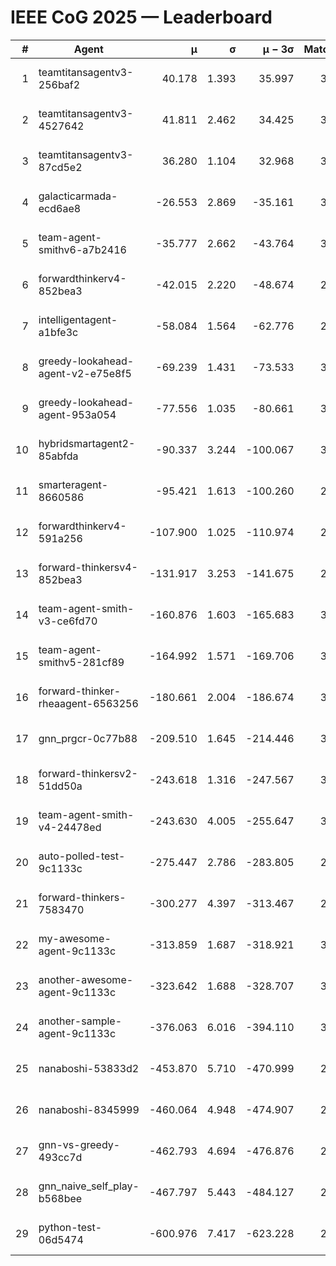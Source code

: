 # IEEE CoG 2025 — Leaderboard

| # | Agent | μ | σ | μ − 3σ | Matches | Updated |
|---:|---|---:|---:|---:|---:|---|
| 1 | teamtitansagentv3-256baf2 | 40.178 | 1.393 | 35.997 | 3492 | 2025-08-18 13:43 |
| 2 | teamtitansagentv3-4527642 | 41.811 | 2.462 | 34.425 | 3580 | 2025-08-18 13:43 |
| 3 | teamtitansagentv3-87cd5e2 | 36.280 | 1.104 | 32.968 | 3152 | 2025-08-18 13:43 |
| 4 | galacticarmada-ecd6ae8 | -26.553 | 2.869 | -35.161 | 3460 | 2025-08-18 13:43 |
| 5 | team-agent-smithv6-a7b2416 | -35.777 | 2.662 | -43.764 | 3260 | 2025-08-18 13:43 |
| 6 | forwardthinkerv4-852bea3 | -42.015 | 2.220 | -48.674 | 2656 | 2025-08-18 13:43 |
| 7 | intelligentagent-a1bfe3c | -58.084 | 1.564 | -62.776 | 2704 | 2025-08-18 13:43 |
| 8 | greedy-lookahead-agent-v2-e75e8f5 | -69.239 | 1.431 | -73.533 | 3356 | 2025-08-18 13:43 |
| 9 | greedy-lookahead-agent-953a054 | -77.556 | 1.035 | -80.661 | 3216 | 2025-08-18 13:43 |
| 10 | hybridsmartagent2-85abfda | -90.337 | 3.244 | -100.067 | 3261 | 2025-08-18 13:43 |
| 11 | smarteragent-8660586 | -95.421 | 1.613 | -100.260 | 2983 | 2025-08-18 13:43 |
| 12 | forwardthinkerv4-591a256 | -107.900 | 1.025 | -110.974 | 2881 | 2025-08-18 13:43 |
| 13 | forward-thinkersv4-852bea3 | -131.917 | 3.253 | -141.675 | 2665 | 2025-08-18 13:43 |
| 14 | team-agent-smith-v3-ce6fd70 | -160.876 | 1.603 | -165.683 | 3672 | 2025-08-18 13:43 |
| 15 | team-agent-smithv5-281cf89 | -164.992 | 1.571 | -169.706 | 3360 | 2025-08-18 13:43 |
| 16 | forward-thinker-rheaagent-6563256 | -180.661 | 2.004 | -186.674 | 3082 | 2025-08-18 13:43 |
| 17 | gnn_prgcr-0c77b88 | -209.510 | 1.645 | -214.446 | 3350 | 2025-08-18 13:43 |
| 18 | forward-thinkersv2-51dd50a | -243.618 | 1.316 | -247.567 | 3262 | 2025-08-18 13:43 |
| 19 | team-agent-smith-v4-24478ed | -243.630 | 4.005 | -255.647 | 3572 | 2025-08-18 13:43 |
| 20 | auto-polled-test-9c1133c | -275.447 | 2.786 | -283.805 | 2680 | 2025-08-18 13:43 |
| 21 | forward-thinkers-7583470 | -300.277 | 4.397 | -313.467 | 2940 | 2025-08-18 13:43 |
| 22 | my-awesome-agent-9c1133c | -313.859 | 1.687 | -318.921 | 3520 | 2025-08-18 13:43 |
| 23 | another-awesome-agent-9c1133c | -323.642 | 1.688 | -328.707 | 3680 | 2025-08-18 13:43 |
| 24 | another-sample-agent-9c1133c | -376.063 | 6.016 | -394.110 | 3060 | 2025-08-18 13:43 |
| 25 | nanaboshi-53833d2 | -453.870 | 5.710 | -470.999 | 2640 | 2025-08-18 13:43 |
| 26 | nanaboshi-8345999 | -460.064 | 4.948 | -474.907 | 2860 | 2025-08-18 13:43 |
| 27 | gnn-vs-greedy-493cc7d | -462.793 | 4.694 | -476.876 | 2740 | 2025-08-18 13:43 |
| 28 | gnn_naive_self_play-b568bee | -467.797 | 5.443 | -484.127 | 2860 | 2025-08-18 13:43 |
| 29 | python-test-06d5474 | -600.976 | 7.417 | -623.228 | 2610 | 2025-08-18 13:43 |
